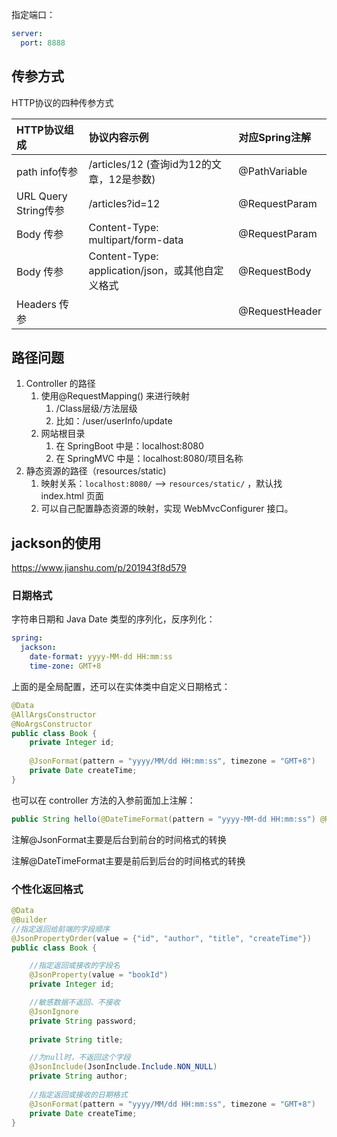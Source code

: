 指定端口：

```yml
server:
  port: 8888
```



## 传参方式

HTTP协议的四种传参方式

| HTTP协议组成         | 协议内容示例                                     | 对应Spring注解 |
| :------------------- | :----------------------------------------------- | :------------- |
| path info传参        | /articles/12 (查询id为12的文章，12是参数)        | @PathVariable  |
| URL Query String传参 | /articles?id=12                                  | @RequestParam  |
| Body 传参            | Content-Type: multipart/form-data                | @RequestParam  |
| Body 传参            | Content-Type: application/json，或其他自定义格式 | @RequestBody   |
| Headers 传参         |                                                  | @RequestHeader |

## 路径问题

1. Controller 的路径
   1. 使用@RequestMapping() 来进行映射
      1. /Class层级/方法层级
      2. 比如：/user/userInfo/update
   2. 网站根目录
      1. 在 SpringBoot 中是：localhost:8080
      2. 在 SpringMVC 中是：localhost:8080/项目名称
2. 静态资源的路径（resources/static)
   1. 映射关系：`localhost:8080/` ——> `resources/static/` ，默认找 index.html 页面
   2. 可以自己配置静态资源的映射，实现 WebMvcConfigurer 接口。

 ## jackson的使用

https://www.jianshu.com/p/201943f8d579

### 日期格式

字符串日期和 Java Date 类型的序列化，反序列化：

```yml
spring:
  jackson:
    date-format: yyyy-MM-dd HH:mm:ss
    time-zone: GMT+8
```

上面的是全局配置，还可以在实体类中自定义日期格式：

```java
@Data
@AllArgsConstructor
@NoArgsConstructor
public class Book {
    private Integer id;
    
    @JsonFormat(pattern = "yyyy/MM/dd HH:mm:ss", timezone = "GMT+8")
    private Date createTime;
}
```

也可以在 controller 方法的入参前面加上注解：

```java
public String hello(@DateTimeFormat(pattern = "yyyy-MM-dd HH:mm:ss") @RequestParam("createTime") Date createTime)
```

注解@JsonFormat主要是后台到前台的时间格式的转换

注解@DateTimeFormat主要是前后到后台的时间格式的转换



### 个性化返回格式

```java
@Data
@Builder
//指定返回给前端的字段顺序
@JsonPropertyOrder(value = {"id", "author", "title", "createTime"})
public class Book {

    //指定返回或接收的字段名
    @JsonProperty(value = "bookId")
    private Integer id;

    //敏感数据不返回、不接收
    @JsonIgnore
    private String password;
    
    private String title;

    //为null时，不返回这个字段
    @JsonInclude(JsonInclude.Include.NON_NULL)
    private String author;
	
    //指定返回或接收的日期格式
    @JsonFormat(pattern = "yyyy/MM/dd HH:mm:ss", timezone = "GMT+8")
    private Date createTime;
}
```

